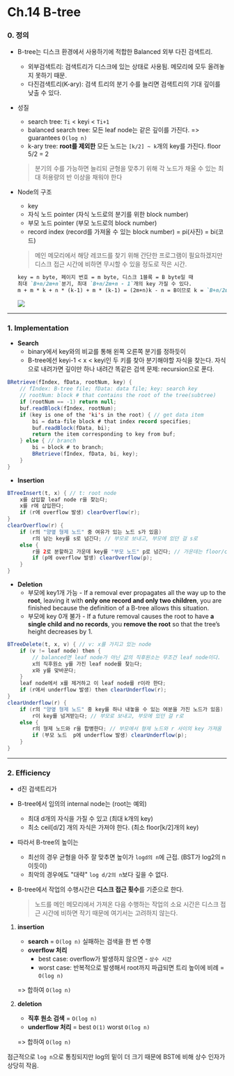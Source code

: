 # Ch.14 B-tree

### 0. 정의

- B-tree는 디스크 환경에서 사용하기에 적합한 Balanced 외부 다진 검색트리.

  - 외부검색트리: 검색트리가 디스크에 있는 상태로 사용됨. 메모리에 모두 올려놓지 못하기 때문.
  - 다진검색트리(K-ary): 검색 트리의 분기 수를 늘리면 검색트리의 기대 깊이를 낮출 수 있다.

- 성질

  - search tree:  `Ti` < keyi < `Ti+1`
  - balanced search tree: 모든 leaf node는 같은 깊이를 가진다. => guarantees `O(log n)` 
  - k-ary tree: **root를 제외한** 모든 노드는 `[k/2] ~ k`개의 key를 가진다. floor 5/2 = 2

  > 분기의 수를 가능하면 늘리되 균형을 맞추기 위해 각 노드가 채울 수 있는 최대 허용량의 반 이상을 채워야 한다

- Node의 구조

  - key
  - 자식 노드 pointer (자식 노드로의 분기를 위한 block number)
  - 부모 노드 pointer (부모 노드로의 block number)
  - record index (record를 가져올 수 있는 block number) = pi(사진) = bi(코드)

  > 메인 메모리에서 해당 레코드를 찾기 위해 간단한 프로그램이 필요하겠지만 디스크 접근 시간에 비하면 무시할 수 있을 정도로 작은 시간.

  ```markdown
  key = n byte, 페이지 번호 = m byte, 디스크 1블록 = B byte일 때 
  최대 `B+n/2m+n`분기, 최대 `B+n/2m+n - 1`개의 key 가질 수 있다.
  m + m * k + n * (k-1) + m * (k-1) = (2m+n)k - n = B이므로 k = `B+n/2m+n`
  ```

  ![](/Users/mac/Pictures/node.png)

---

### 1. Implementation

- **Search**
  - binary에서 key와의 비교를 통해 왼쪽 오른쪽 분기를 정하듯이
  - B-tree에선 keyi-1 < x < keyi인 두 키를 찾아 분기해야할 자식을 찾는다.
    자식으로 내려가면 깊이만 하나 내려간 똑같은 검색 문제: recursion으로 푼다.

```java
BRetrieve(fIndex, fData, rootNum, key) {
    // fIndex: B-tree file; fData: data file; key: search key
    // rootNum: block # that contains the root of the tree(subtree)
    if (rootNum == -1) return null;
    buf.readBlock(fIndex, rootNum);
    if (key is one of the 'ki's in the root) { // get data item
        bi = data-file block # that index record specifies;
        buf.readBlock(fData, bi);
        return the item corresponding to key from buf;
    } else { // branch
        bi = block # to branch;
        BRetrieve(fIndex, fData, bi, key);
    }
}
```

- **Insertion**

```java
BTreeInsert(t, x) { // t: root node
    x를 삽입할 leaf node r을 찾는다;
    x를 r에 삽입한다;
    if (r에 overflow 발생) clearOverflow(r);
}
clearOverflow(r) {
    if (r의 "양옆 형제 노드" 중 여유가 있는 노드 s가 있음) 
        r의 남는 key를 s로 넘긴다; // 부모로 보내고, 부모에 있던 걸 s로
    else {
        r을 2로 분할하고 가운데 key를 "부모 노드" p로 넘긴다; // 가운데는 floor/ceil
        if (p에 overflow 발생) clearOverflow(p);
    }
}
```

- **Deletion**
  - 부모에 key1개 가능 - If a removal ever propagates all the way up to the **root**, leaving it with **only one record and only two children**, you are finished because the definition of a B-tree allows this situation. 
  - 부모에 key 0개 불가 - If a future removal causes the root to have **a single child and no records**, you **remove the root** so that the tree’s height decreases by 1.

```java
BTreeDelete(t, x, v) { // v: x를 가지고 있는 node
    if (v != leaf node) then { 
        // balanced면 leaf node가 아닌 값의 직후원소는 무조건 leaf node이다.
        x의 직후원소 y를 가진 leaf node를 찾는다; 
        x와 y를 맞바꾼다;
    }
    leaf node에서 x를 제거하고 이 leaf node를 r이라 한다; 
    if (r에서 underflow 발생) then clearUnderflow(r); 
}
clearUnderflow(r) {
    if (r의 "양옆 형제 노드" 중 key를 하나 내놓을 수 있는 여분을 가진 노드가 있음) 
        r이 key를 넘겨받는다; // 부모로 보내고, 부모에 있던 걸 r로
    else { 
        r의 형제 노드와 r을 합병한다; // 부모에서 형제 노드와 r 사이의 key 가져옴
        if (부모 노드  p에 underflow 발생) clearUnderflow(p);
    }
}
```

---

### 2. Efficiency

- d진 검색트리가 

- B-tree에서 임의의 internal node는 (root는 예외)

  - 최대 d개의 자식을 가질 수 있고 (최대 k개의 key)
  - 최소 ceil[d/2] 개의 자식은 가져야 한다. (최소 floor[k/2]개의 key)

- 따라서 B-tree의 높이는

  - 최선의 경우 균형을 아주 잘 맞추면 높이가 `logd의 n`에 근접. (BST가 log2의 n이듯이)
  - 최악의 경우에도 "대략" `log d/2의 n`보다 깊을 수 없다.

- B-tree에서 작업의 수행시간은 **디스크 접근 횟수**를 기준으로 한다.

  > 노드를 메인 메모리에서 가져온 다음 수행하는 작업의 소요 시간은 디스크 접근 시간에 비하면 작기 때문에 여기서는 고려하지 않는다.

1. **insertion**

   - **search** = `O(log n)` 실패하는 검색을 한 번 수행
   - **overflow 처리** 
     - best case: overflow가 발생하지 않으면 - `상수 시간`
     - worst case: 반복적으로 발생해서 root까지 파급되면 트리 높이에 비례 = `O(log n)`

   => 합하여 `O(log n)`

2. **deletion**

   - **직후 원소 검색** = `O(log n)`
   - **underflow 처리** = best `O(1)`  worst `O(log n)`

   => 합하여 `O(log n)`

점근적으로 `log n`으로 통칭되지만 log의 밑이 더 크기 때문에 BST에 비해 상수 인자가 상당히 작음.